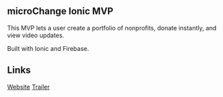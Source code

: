 ## microChange Ionic MVP

This MVP lets a user create a portfolio of nonprofits, donate instantly, and view video updates.

Built with Ionic and Firebase.

## Links

[Website](https://microchange.io)
[Trailer](https://www.youtube.com/embed/fFD-7s8QCnE)
